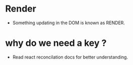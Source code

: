 # Render
- Something updating in the DOM is known as RENDER.
# why do we need a key ?
- Read react reconcilation docs for better understanding.